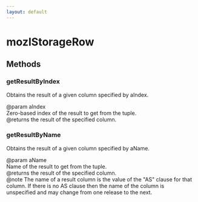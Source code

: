 ```yaml
---
layout: default
---
```


# mozIStorageRow #

## Methods ##

### getResultByIndex ###
  
Obtains the result of a given column specified by aIndex.  
  
@param aIndex  
       Zero-based index of the result to get from the tuple.  
@returns the result of the specified column.  
  

### getResultByName ###
  
Obtains the result of a given column specified by aName.  
  
@param aName  
       Name of the result to get from the tuple.  
@returns the result of the specified column.  
@note The name of a result column is the value of the "AS" clause for that  
      column.  If there is no AS clause then the name of the column is  
      unspecified and may change from one release to the next.  
  
